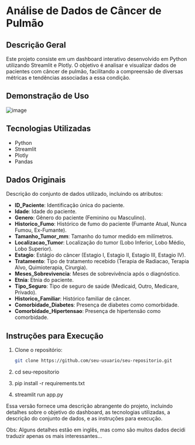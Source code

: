 # Análise de Dados de Câncer de Pulmão

## Descrição Geral
Este projeto consiste em um dashboard interativo desenvolvido em Python utilizando Streamlit e Plotly.
O objetivo é analisar e visualizar dados de pacientes com câncer de pulmão, facilitando a compreensão de diversas métricas e tendências associadas a essa condição.

## Demonstração de Uso
![image](https://github.com/rafaelpdita394/projetopython_cancer/assets/166727681/e7c3aea7-bb25-43bc-ba99-aa3200fca362)


## Tecnologias Utilizadas
- Python
- Streamlit
- Plotly
- Pandas

## Dados Originais
Descrição do conjunto de dados utilizado, incluindo os atributos:

- **ID_Paciente**: Identificação única do paciente.
- **Idade**: Idade do paciente.
- **Genero**: Gênero do paciente (Feminino ou Masculino).
- **Historico_Fumo**: Histórico de fumo do paciente (Fumante Atual, Nunca Fumou, Ex-Fumante).
- **Tamanho_Tumor_mm**: Tamanho do tumor medido em milímetros.
- **Localizacao_Tumor**: Localização do tumor (Lobo Inferior, Lobo Médio, Lobo Superior).
- **Estagio**: Estágio do câncer (Estagio I, Estagio II, Estagio III, Estagio IV).
- **Tratamento**: Tipo de tratamento recebido (Terapia de Radiacao, Terapia Alvo, Quimioterapia, Cirurgia).
- **Meses_Sobrevivencia**: Meses de sobrevivência após o diagnóstico.
- **Etnia**: Etnia do paciente.
- **Tipo_Seguro**: Tipo de seguro de saúde (Medicaid, Outro, Medicare, Privado).
- **Historico_Familiar**: Histórico familiar de câncer.
- **Comorbidade_Diabetes**: Presença de diabetes como comorbidade.
- **Comorbidade_Hipertensao**: Presença de hipertensão como comorbidade.

## Instruções para Execução
1. Clone o repositório:
   ```bash
   git clone https://github.com/seu-usuario/seu-repositorio.git

2. cd seu-repositorio

3. pip install -r requirements.txt

4. streamlit run app.py


Essa versão fornece uma descrição abrangente do projeto, incluindo detalhes sobre o objetivo do dashboard, as tecnologias utilizadas, a descrição do conjunto de dados, e as instruções para execução.

Obs: Alguns detalhes estão em inglês, mas como são muitos dados decidi traduzir apenas os mais interessantes...

